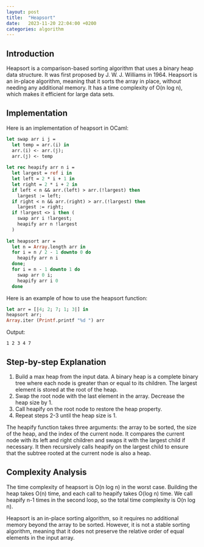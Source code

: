 ```yaml
---
layout: post
title:  "Heapsort"
date:   2023-11-20 22:04:00 +0200
categories: algorithm
---
```


## Introduction  
Heapsort is a comparison-based sorting algorithm that uses a binary heap data structure. It was first proposed by J. W. J. Williams in 1964. Heapsort is an in-place algorithm, meaning that it sorts the array in place, without needing any additional memory. It has a time complexity of O(n log n), which makes it efficient for large data sets.  
   
## Implementation  
Here is an implementation of heapsort in OCaml:  
   
```ocaml  
let swap arr i j =  
  let temp = arr.(i) in  
  arr.(i) <- arr.(j);  
  arr.(j) <- temp  
   
let rec heapify arr n i =  
  let largest = ref i in  
  let left = 2 * i + 1 in  
  let right = 2 * i + 2 in  
  if left < n && arr.(left) > arr.(!largest) then  
    largest := left;  
  if right < n && arr.(right) > arr.(!largest) then  
    largest := right;  
  if !largest <> i then (  
    swap arr i !largest;  
    heapify arr n !largest  
  )  
   
let heapsort arr =  
  let n = Array.length arr in  
  for i = n / 2 - 1 downto 0 do  
    heapify arr n i  
  done;  
  for i = n - 1 downto 1 do  
    swap arr 0 i;  
    heapify arr i 0  
  done  
```  
   
Here is an example of how to use the heapsort function:  
   
```ocaml  
let arr = [|4; 2; 7; 1; 3|] in  
heapsort arr;  
Array.iter (Printf.printf "%d ") arr  
```  
   
Output:  
```  
1 2 3 4 7  
```  
   
## Step-by-step Explanation  
1. Build a max heap from the input data. A binary heap is a complete binary tree where each node is greater than or equal to its children. The largest element is stored at the root of the heap.  
2. Swap the root node with the last element in the array. Decrease the heap size by 1.  
3. Call heapify on the root node to restore the heap property.  
4. Repeat steps 2-3 until the heap size is 1.  
   
The heapify function takes three arguments: the array to be sorted, the size of the heap, and the index of the current node. It compares the current node with its left and right children and swaps it with the largest child if necessary. It then recursively calls heapify on the largest child to ensure that the subtree rooted at the current node is also a heap.  
   
## Complexity Analysis  
The time complexity of heapsort is O(n log n) in the worst case. Building the heap takes O(n) time, and each call to heapify takes O(log n) time. We call heapify n-1 times in the second loop, so the total time complexity is O(n log n).  
   
Heapsort is an in-place sorting algorithm, so it requires no additional memory beyond the array to be sorted. However, it is not a stable sorting algorithm, meaning that it does not preserve the relative order of equal elements in the input array.
